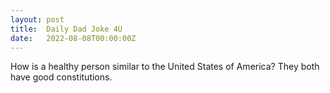 ```yaml
---
layout: post
title:  Daily Dad Joke 4U
date:   2022-08-08T00:00:00Z
---
```

How is a healthy person similar to the United States of America? They both have good constitutions.
